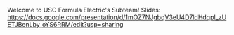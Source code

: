 Welcome to USC Formula Electric's Subteam! 
Slides:
https://docs.google.com/presentation/d/1mOZ7NJgbqV3eU4D7ldHdqpI_zUETJBenLby_oYS6RRM/edit?usp=sharing
